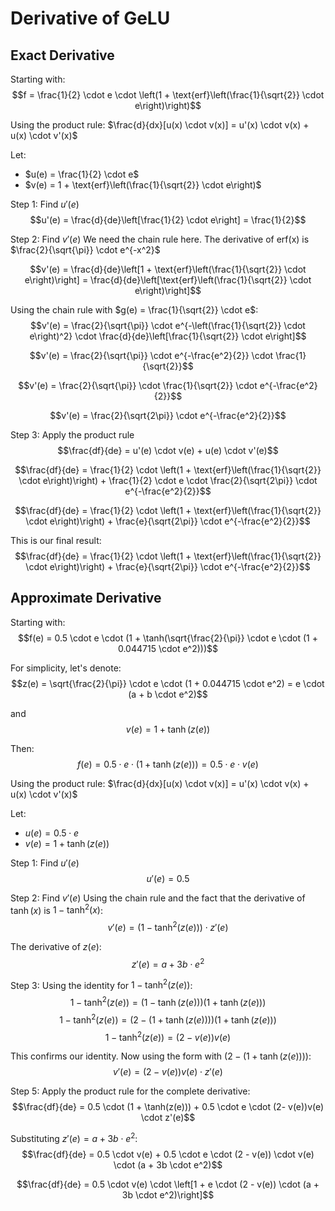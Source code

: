 # Derivative of GeLU

## Exact Derivative

Starting with:
$$f = \frac{1}{2} \cdot e \cdot \left(1 + \text{erf}\left(\frac{1}{\sqrt{2}} \cdot e\right)\right)$$

Using the product rule: $\frac{d}{dx}[u(x) \cdot v(x)] = u'(x) \cdot v(x) + u(x) \cdot v'(x)$

Let:
- $u(e) = \frac{1}{2} \cdot e$
- $v(e) = 1 + \text{erf}\left(\frac{1}{\sqrt{2}} \cdot e\right)$

Step 1: Find $u'(e)$
$$u'(e) = \frac{d}{de}\left[\frac{1}{2} \cdot e\right] = \frac{1}{2}$$

Step 2: Find $v'(e)$
We need the chain rule here. The derivative of erf(x) is $\frac{2}{\sqrt{\pi}} \cdot e^{-x^2}$

$$v'(e) = \frac{d}{de}\left[1 + \text{erf}\left(\frac{1}{\sqrt{2}} \cdot e\right)\right] = \frac{d}{de}\left[\text{erf}\left(\frac{1}{\sqrt{2}} \cdot e\right)\right]$$

Using the chain rule with $g(e) = \frac{1}{\sqrt{2}} \cdot e$:
$$v'(e) = \frac{2}{\sqrt{\pi}} \cdot e^{-\left(\frac{1}{\sqrt{2}} \cdot e\right)^2} \cdot \frac{d}{de}\left[\frac{1}{\sqrt{2}} \cdot e\right]$$

$$v'(e) = \frac{2}{\sqrt{\pi}} \cdot e^{-\frac{e^2}{2}} \cdot \frac{1}{\sqrt{2}}$$

$$v'(e) = \frac{2}{\sqrt{\pi}} \cdot \frac{1}{\sqrt{2}} \cdot e^{-\frac{e^2}{2}}$$

$$v'(e) = \frac{2}{\sqrt{2\pi}} \cdot e^{-\frac{e^2}{2}}$$

Step 3: Apply the product rule
$$\frac{df}{de} = u'(e) \cdot v(e) + u(e) \cdot v'(e)$$

$$\frac{df}{de} = \frac{1}{2} \cdot \left(1 + \text{erf}\left(\frac{1}{\sqrt{2}} \cdot e\right)\right) + \frac{1}{2} \cdot e \cdot \frac{2}{\sqrt{2\pi}} \cdot e^{-\frac{e^2}{2}}$$

$$\frac{df}{de} = \frac{1}{2} \cdot \left(1 + \text{erf}\left(\frac{1}{\sqrt{2}} \cdot e\right)\right) + \frac{e}{\sqrt{2\pi}} \cdot e^{-\frac{e^2}{2}}$$

This is our final result:
$$\frac{df}{de} = \frac{1}{2} \cdot \left(1 + \text{erf}\left(\frac{1}{\sqrt{2}} \cdot e\right)\right) + \frac{e}{\sqrt{2\pi}} \cdot e^{-\frac{e^2}{2}}$$


## Approximate Derivative

Starting with:
$$f(e) = 0.5 \cdot e \cdot (1 + \tanh(\sqrt{\frac{2}{\pi}} \cdot e \cdot (1 + 0.044715 \cdot e^2)))$$

For simplicity, let's denote:
$$z(e) = \sqrt{\frac{2}{\pi}} \cdot e \cdot (1 + 0.044715 \cdot e^2) = e \cdot (a + b \cdot e^2)$$

and 
$$v(e) = 1 + \tanh(z(e))$$

Then:
$$f(e) = 0.5 \cdot e \cdot (1 + \tanh(z(e))) = 0.5 \cdot e \cdot v(e)$$

Using the product rule: $\frac{d}{dx}[u(x) \cdot v(x)] = u'(x) \cdot v(x) + u(x) \cdot v'(x)$

Let:
- $u(e) = 0.5 \cdot e$
- $v(e) = 1 + \tanh(z(e))$

Step 1: Find $u'(e)$
$$u'(e) = 0.5$$

Step 2: Find $v'(e)$
Using the chain rule and the fact that the derivative of $\tanh(x)$ is $1 - \tanh^2(x)$:
$$v'(e) = (1 - \tanh^2(z(e))) \cdot z'(e)$$

The derivative of $z(e)$:
$$z'(e) = a + 3b \cdot e^2$$

Step 3: Using the identity for $1 - \tanh^2(z(e))$:
$$1 - \tanh^2(z(e)) = (1 - \tanh(z(e)))(1 + \tanh(z(e)))$$
$$1 - \tanh^2(z(e)) = (2 - (1 + \tanh(z(e))))(1 + \tanh(z(e)))$$
$$1 - \tanh^2(z(e)) = (2- v(e))v(e)$$

This confirms our identity. Now using the form with $(2 - (1 + \tanh(z(e))))$:
$$v'(e) = (2- v(e))v(e) \cdot z'(e)$$

Step 5: Apply the product rule for the complete derivative:
$$\frac{df}{de} = 0.5 \cdot (1 + \tanh(z(e))) + 0.5 \cdot e \cdot (2- v(e))v(e) \cdot z'(e)$$

Substituting $z'(e) = a + 3b \cdot e^2$:
$$\frac{df}{de} = 0.5 \cdot v(e) + 0.5 \cdot e \cdot (2 - v(e)) \cdot v(e) \cdot (a + 3b \cdot e^2)$$

$$\frac{df}{de} = 0.5 \cdot v(e) \cdot \left[1 + e \cdot (2 - v(e)) \cdot (a + 3b \cdot e^2)\right]$$
